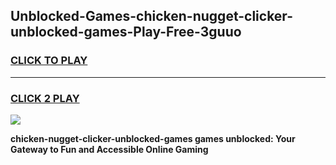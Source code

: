 
## Unblocked-Games-chicken-nugget-clicker-unblocked-games-Play-Free-3guuo
<h3>
<a href="https://premium76.site?title=chicken-nugget-clicker-unblocked-games&ref=18A1">CLICK TO PLAY</a></h3>
<hr>

<h3>
<a href="https://premium76.site?title=chicken-nugget-clicker-unblocked-games&ref=18A1">CLICK 2 PLAY</a>
  
</h3>

<a href="https://premium76.site?title=chicken-nugget-clicker-unblocked-games&ref=18A1"><img src="https://clearcache.store/games.png"></a>


**chicken-nugget-clicker-unblocked-games games unblocked: Your Gateway to Fun and Accessible Online Gaming**
